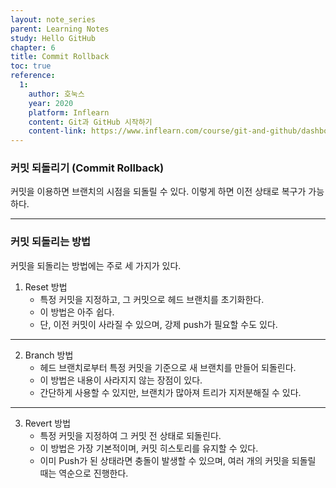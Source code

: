 ```yaml
---
layout: note_series
parent: Learning Notes
study: Hello GitHub
chapter: 6
title: Commit Rollback
toc: true
reference:
  1: 
    author: 호눅스
    year: 2020
    platform: Inflearn
    content: Git과 GitHub 시작하기
    content-link: https://www.inflearn.com/course/git-and-github/dashboard
---
```


### 커밋 되돌리기 (Commit Rollback)

커밋을 이용하면 브랜치의 시점을 되돌릴 수 있다. 이렇게 하면 이전 상태로 복구가 가능하다.

---

### 커밋 되돌리는 방법

커밋을 되돌리는 방법에는 주로 세 가지가 있다.

1. Reset 방법
    - 특정 커밋을 지정하고, 그 커밋으로 헤드 브랜치를 초기화한다.
    - 이 방법은 아주 쉽다.
    - 단, 이전 커밋이 사라질 수 있으며, 강제 push가 필요할 수도 있다.

---

2. Branch 방법
    - 헤드 브랜치로부터 특정 커밋을 기준으로 새 브랜치를 만들어 되돌린다.
    - 이 방법은 내용이 사라지지 않는 장점이 있다.
    - 간단하게 사용할 수 있지만, 브랜치가 많아져 트리가 지저분해질 수 있다.

---

3. Revert 방법
    - 특정 커밋을 지정하여 그 커밋 전 상태로 되돌린다.
    - 이 방법은 가장 기본적이며, 커밋 히스토리를 유지할 수 있다.
    - 이미 Push가 된 상태라면 충돌이 발생할 수 있으며, 여러 개의 커밋을 되돌릴 때는 역순으로 진행한다.
